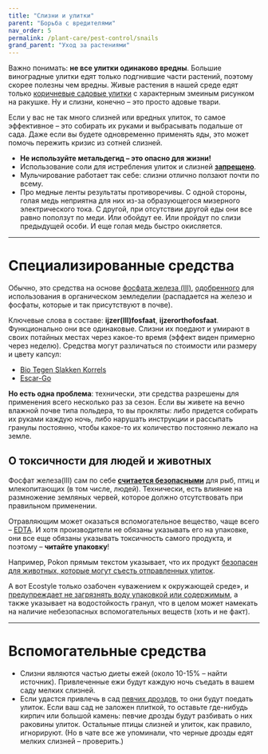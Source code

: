 ```yaml
---
title: "Слизни и улитки"
parent: "Борьба с вредителями"
nav_order: 5
permalink: /plant-care/pest-control/snails
grand_parent: "Уход за растениями"
---
```


Важно понимать: **не все улитки одинаково вредны**. Большие виноградные улитки едят только подгнившие части растений, поэтому скорее полезны чем вредны. Живые растения в нашей среде едят только [коричневые садовые улитки](https://nl.wikipedia.org/wiki/Segrijnslak) с характерным змеиным рисунком на ракушке. Ну и слизни, конечно – это просто адовые твари.

Если у вас не так много слизней или вредных улиток, то самое эффективное – это собирать их руками и выбрасывать подальше от сада. Даже если вы будете одновременно применять яды, это может помочь пережить кризис из сотней слизней.

- **Не используйте метальдегид – это опасно для жизни!**
- Использование соли для истребления улиток и слизней **[запрещено](https://www.milieucentraal.nl/huis-en-tuin/ongediertebestrijding/bestrijdingsmiddelen-en-het-milieu/)**.
- Мульчирование работает так себе: слизни отлично ползают почти по всему.
- Про медные ленты результаты противоречивы. С одной стороны, голая медь неприятна для них из-за образующегося мизерного электрического тока. С другой, при отсутствии другой еды они все равно поползут по меди. Или обойдут ее. Или пройдут по слизи предыдущей особи. И еще голая медь быстро окисляется.

---

# Специализированные средства

Обычно, это средства на основе [фосфата железа (Ⅲ)](https://ru.wikipedia.org/wiki/%D0%A4%D0%BE%D1%81%D1%84%D0%B0%D1%82_%D0%B6%D0%B5%D0%BB%D0%B5%D0%B7%D0%B0(III)), [одобренного](https://eur-lex.europa.eu/LexUriServ/LexUriServ.do?uri=CONSLEG:2008R0889:20130101:EN:PDF) для использования в органическом земледелии (распадается на железо и фосфаты, которые и так присутствуют в почве). 

Ключевые слова в составе: **ijzer(Ⅲ)fosfaat**, **ijzerorthofosfaat**. Функционально они все одинаковые. Слизни их поедают и умирают в своих потайных местах через какое-то время (эффект виден примерно через неделю). Средства могут различаться по стоимости или размеру и цвету капсул:

- [Bio Tegen Slakken Korrels](https://www.pokon.nl/producten/item/pokon-tegen-slakken-korrels-450-gr/)
- [Escar-Go](https://www.ecostyle.nl/c/problemen-en-plagen/escar-go)

**Но есть одна проблема**: технически, эти средства разрешены для применения всего несколько раз за сезон. Если вы живете на вечно влажной почве типа польдера, то вы прокляты: либо придется собирать их руками каждую ночь, либо нарушать инструкции и рассыпать гранулы постоянно, чтобы какое-то их количество постоянно лежало на земле.

## О токсичности для людей и животных

Фосфат железа(Ⅲ) сам по себе **[считается безопасными](https://www3.epa.gov/pesticides/chem_search/reg_actions/registration/fs_PC-034903_01-Mar-01.pdf)** для рыб, птиц и млекопитающих (в том числе, людей). Технически, есть влияние на размножение земляных червей, которое должно отсутствовать при правильном применении.

Отравляющим может оказаться вспомогательное вещество, чаще всего – [EDTA](https://ru.wikipedia.org/wiki/%D0%AD%D1%82%D0%B8%D0%BB%D0%B5%D0%BD%D0%B4%D0%B8%D0%B0%D0%BC%D0%B8%D0%BD%D1%82%D0%B5%D1%82%D1%80%D0%B0%D1%83%D0%BA%D1%81%D1%83%D1%81%D0%BD%D0%B0%D1%8F_%D0%BA%D0%B8%D1%81%D0%BB%D0%BE%D1%82%D0%B0). И хотя производители не обязаны указывать его на упаковке, они все еще обязаны указывать токсичность самого продукта, и поэтому – **читайте упаковку**!

Например, Pokon прямым текстом указывает, что их продукт [безопасен для животных, которые могут съесть отправленных улиток](https://www.pokon.nl/producten/item/pokon-tegen-slakken-korrels-450-gr/#:~:text=Huisdieren%2C%20vogels%20en%20egels%20ondervinden%20geen%20schade%20van%20het%20eten%20van%20deze%20dode%20slakken.).

А вот Ecostyle только озабочен «уважением к окружающей среде», и [предупреждает не загрязнять воду упаковкой или содержимым](https://ecostyle.nl/product/escar-go?size=200-g#:~:text=SP1%20Zorg%20ervoor%20dat%20u%20met%20het%20product%20of%20zijn%20verpakking%20geen%20water%20verontreinigt.), а также указывает на водостойкость гранул, что в целом может намекать на наличие небезопасных вспомогательных веществ (хоть и не факт).

---

# Вспомогательные средства

- Слизни являются частью диеты ежей (около 10-15% – найти источник). Привлеченные ежи будут каждую ночь съедать в вашем саду мелких слизней.
- Если удастся привлечь в сад [певчих дроздов](https://ru.wikipedia.org/wiki/%D0%9F%D0%B5%D0%B2%D1%87%D0%B8%D0%B9_%D0%B4%D1%80%D0%BE%D0%B7%D0%B4), то они будут поедать улиток. Если ваш сад не заложен плиткой, то оставьте где-нибудь кирпич или большой камень: певчие дрозды будут разбивать о них раковины улиток. Остальные птицы слизней и улиток, как правило, игнорируют. (Но в чате все же упоминали, что черные дрозды едят мелких слизней – проверить.)
